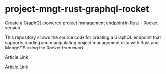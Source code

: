 # project-mngt-rust-graphql-rocket

Create a GraphQL-powered project management endpoint in Rust - Rocket version

This repository shows the source code for creating a GraphQL endpoint that supports reading and manipulating project management data with Rust and MongoDB using the Rocket framework.

Article Link

[Article Link](https://dev.to/hackmamba/create-a-graphql-powered-project-management-endpoint-in-rust-and-mongodb-rocket-version-3m67)